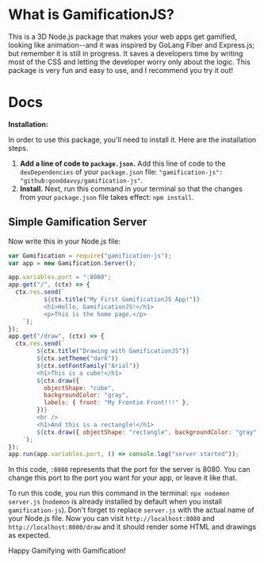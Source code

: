 # What is GamificationJS?

This is a 3D Node.js package that makes your web apps get gamified, looking like animation--and it was inspired by GoLang Fiber and Express.js; but remember it is still in progress. It saves a developers time by writing most of the CSS and letting the developer worry only about the logic. This package is very fun and easy to use, and I recommend you try it out!

# Docs

**Installation:**

In order to use this package, you'll need to install it. Here are the installation steps.

1. **Add a line of code to `package.json`.** Add this line of code to the `devDependencies` of your `package.json` file: `"gamification-js": "github:gooddavvy/gamification-js"`.
2. **Install.** Next, run this command in your terminal so that the changes from your `package.json` file takes effect: `npm install`.

## Simple Gamification Server

Now write this in your Node.js file:

```js
var Gamification = require("gamification-js");
var app = new Gamification.Server();

app.variables.port = ":8080";
app.get("/", (ctx) => {
  ctx.res.send(`
          ${ctx.title("My First GamificationJS App!")}
          <h1>Hello, GamificationJS!</h1>
          <p>This is the home page.</p>
    `);
});
app.get("/draw", (ctx) => {
  ctx.res.send(`
        ${ctx.title("Drawing with GamificationJS")}
        ${ctx.setTheme("dark")}
        ${ctx.setFontFamily("Arial")}
        <h1>This is a cube!</h1>
        ${ctx.draw({
          objectShape: "cube",
          backgroundColor: "gray",
          labels: { front: "My Frontie Front!!!" },
        })}
        <br />
        <h1>And this is a rectangle!</h1>
        ${ctx.draw({ objectShape: "rectangle", backgroundColor: "gray" })}
    `);
});
app.run(app.variables.port, () => console.log("server started"));
```

In this code, `:8080` represents that the port for the server is 8080. You can change this port to the port you want for your app, or leave it like that.

To run this code, you run this command in the terminal: `npx nodemon server.js` (`nodemon` is already installed by default when you install `gamification-js`). Don't forget to replace `server.js` with the actual name of your Node.js file. Now you can visit `http://localhost:8080` and `http://localhost:8080/draw` and it should render some HTML and drawings as expected.

Happy Gamifying with Gamification!
